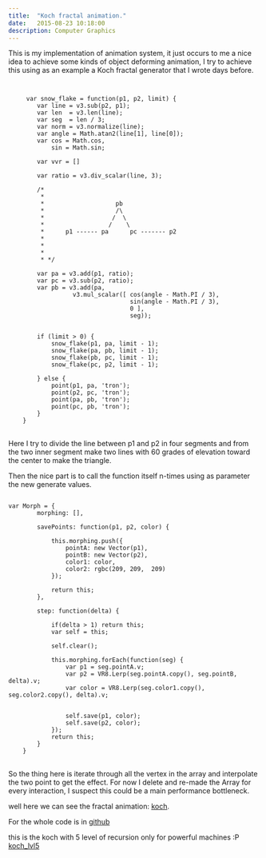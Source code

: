 ```yaml
---
title:  "Koch fractal animation."
date:   2015-08-23 10:18:00
description: Computer Graphics
---
```


This is my implementation of animation system, it just occurs to me a nice idea to achieve some kinds of object deforming animation, I try to achieve this using as an example a Koch fractal generator that I wrote days before.

<pre>
<code class="javascript">

     var snow_flake = function(p1, p2, limit) {
        var line = v3.sub(p2, p1);
        var len  = v3.len(line);
        var seg  = len / 3;
        var norm = v3.normalize(line);
        var angle = Math.atan2(line[1], line[0]);
        var cos = Math.cos,
            sin = Math.sin;

        var vvr = []

        var ratio = v3.div_scalar(line, 3);

        /*
         *
         *                    pb
         *                    /\
         *                   /  \
         *                  /    \
         *      p1 ------ pa      pc ------- p2
         *
         *
         *
         * */

        var pa = v3.add(p1, ratio);
        var pc = v3.sub(p2, ratio);
        var pb = v3.add(pa,
                  v3.mul_scalar([ cos(angle - Math.PI / 3),
                                  sin(angle - Math.PI / 3),
                                  0 ],
                                  seg));


        if (limit > 0) {
            snow_flake(p1, pa, limit - 1);
            snow_flake(pa, pb, limit - 1);
            snow_flake(pb, pc, limit - 1);
            snow_flake(pc, p2, limit - 1);

        } else {
            point(p1, pa, 'tron');
            point(p2, pc, 'tron');
            point(pa, pb, 'tron');
            point(pc, pb, 'tron');
        }
    }
</code>
</pre>


Here I try to divide the line between p1 and p2 in four segments and from the two inner segment make two lines with 60 grades of elevation toward the center
to make the triangle.

Then the nice part is to call the function itself n-times using as parameter the new generate values.


<pre>
<code class="hljs javascript">
var Morph = {
        morphing: [],

        savePoints: function(p1, p2, color) {

            this.morphing.push({
                pointA: new Vector(p1),
                pointB: new Vector(p2),
                color1: color,
                color2: rgbc(209, 209,  209)
            });

            return this;
        },

        step: function(delta) {

            if(delta > 1) return this;
            var self = this;

            self.clear();

            this.morphing.forEach(function(seg) {
                var p1 = seg.pointA.v;
                var p2 = VR8.Lerp(seg.pointA.copy(), seg.pointB, delta).v;
                var color = VR8.Lerp(seg.color1.copy(), seg.color2.copy(), delta).v;


                self.save(p1, color);
                self.save(p2, color);
            });
            return this;
        }
    }
</code>
</pre>

So the thing here is iterate through all the vertex in the array and interpolate the two point to get the effect. For now I delete and re-made the Array for every interaction, I suspect this could be a main performance bottleneck.


well here we can see the fractal animation: [koch].

For the whole code is in [github]

this is the koch with 5 level of recursion only for powerful machines :P [koch_lvl5]


[koch]: http://cesarvr.github.io/fractal-gl/lerp_draw.html
[koch_lvl5]: http://cesarvr.github.io/fractal-gl/lerp_draw_plus.html
[github]: https://github.com/cesarvr/fractal-gl/blob/master/demos/lerp_draw.js
